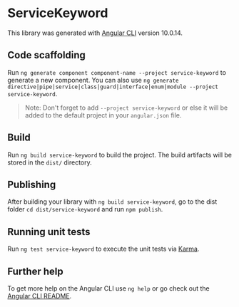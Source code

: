 # ServiceKeyword

This library was generated with [Angular CLI](https://github.com/angular/angular-cli) version 10.0.14.

## Code scaffolding

Run `ng generate component component-name --project service-keyword` to generate a new component. You can also use `ng generate directive|pipe|service|class|guard|interface|enum|module --project service-keyword`.
> Note: Don't forget to add `--project service-keyword` or else it will be added to the default project in your `angular.json` file. 

## Build

Run `ng build service-keyword` to build the project. The build artifacts will be stored in the `dist/` directory.

## Publishing

After building your library with `ng build service-keyword`, go to the dist folder `cd dist/service-keyword` and run `npm publish`.

## Running unit tests

Run `ng test service-keyword` to execute the unit tests via [Karma](https://karma-runner.github.io).

## Further help

To get more help on the Angular CLI use `ng help` or go check out the [Angular CLI README](https://github.com/angular/angular-cli/blob/master/README.md).
